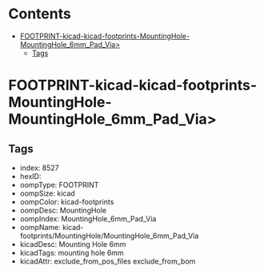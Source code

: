 



Contents
========

* [FOOTPRINT-kicad-kicad-footprints-MountingHole-MountingHole_6mm_Pad_Via>](#footprint-kicad-kicad-footprints-mountinghole-mountinghole_6mm_pad_via)
	* [Tags](#tags)

# FOOTPRINT-kicad-kicad-footprints-MountingHole-MountingHole_6mm_Pad_Via>

## Tags

- index: 8527
- hexID: 
- oompType: FOOTPRINT
- oompSize: kicad
- oompColor: kicad-footprints
- oompDesc: MountingHole
- oompIndex: MountingHole_6mm_Pad_Via
- oompName: kicad-footprints/MountingHole/MountingHole_6mm_Pad_Via
- kicadDesc: Mounting Hole 6mm
- kicadTags: mounting hole 6mm
- kicadAttr: exclude_from_pos_files exclude_from_bom
